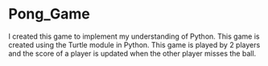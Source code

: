 # Pong_Game
I created this game to implement my understanding of Python. This game is created using the Turtle module in Python. 
This game is played by 2 players and the score of a player is updated when the other player misses the ball. 
